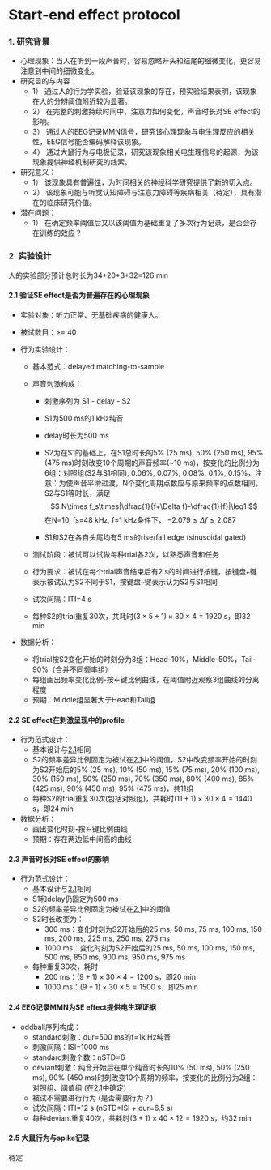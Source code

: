 # Start-end effect protocol

### 1. 研究背景

- 心理现象：当人在听到一段声音时，容易忽略开头和结尾的细微变化，更容易注意到中间的细微变化。
- 研究目的与内容：
  - 1） 通过人的行为学实验，验证该现象的存在，预实验结果表明，该现象在人的分辨阈值附近较为显著。
  - 2） 在完整的刺激持续时间中，注意力如何变化，声音时长对SE effect的影响。
  - 3） 通过人的EEG记录MMN信号，研究该心理现象与电生理反应的相关性，EEG信号能否编码解释该现象。
  - 4） 通过大鼠行为与电极记录，研究该现象相关电生理信号的起源，为该现象提供神经机制研究的线索。
- 研究意义：
  - 1） 该现象具有普遍性，为时间相关的神经科学研究提供了新的切入点。
  - 2） 该现象可能与听觉认知障碍与注意力障碍等疾病相关（待定），具有潜在的临床研究价值。
- 潜在问题：
  - 1） 在确定频率阈值后又以该阈值为基础重复了多次行为记录，是否会存在训练的效应？


### 2. 实验设计

人的实验部分预计总时长为34+20*3+32=126 min

#### 2.1 验证SE effect是否为普遍存在的心理现象<a id="basicDesign"></a>

- 实验对象：听力正常、无基础疾病的健康人。

- 被试数目：>= 40

- 行为实验设计：
  - 基本范式：delayed matching-to-sample
  
  - 声音刺激构成：
    - 刺激序列为 S1 - delay - S2
    
    - S1为500 ms的1 kHz纯音
    
    - delay时长为500 ms
    
    - S2为在S1的基础上，在S1总时长的5% (25 ms), 50% (250 ms), 95% (475 ms)时刻改变10个周期的声音频率(~10 ms)，按变化的比例分为6组：对照组(S2与S1相同), 0.06%, 0.07%, 0.08%, 0.1%, 0.15%，注意：为使声音平滑过渡，N个变化周期点数应与原来频率的点数相同，S2与S1等时长，满足
      $$
      N\times f_s\times|\dfrac{1}{f+\Delta f}-\dfrac{1}{f}|\leq1
      $$
      在N=10, fs=48 kHz, f=1 kHz条件下， $-2.079\leq\Delta f\leq2.087$
    
    - S1和S2在各自头尾均有5 ms的rise/fall edge (sinusoidal gated)
    
  - 测试阶段：被试可以试做每种trial各2次，以熟悉声音和任务
    
  - 行为要求：被试在每个trial声音结束后有2 s的时间进行按键，按键盘`←`键表示被试认为S2不同于S1，按键盘`→`键表示认为S2与S1相同
    
  - 试次间隔：ITI=4 s
  
  - 每种S2的trial重复30次，共耗时$(3\times5+1)\times30\times4=1920$ s，即32 min
  
- 数据分析：

  - 将trial按S2变化开始的时刻分为3组：Head-10%，Middle-50%，Tail-90%（合并不同频率组）
  - 每组画出频率变化比例-按←键比例曲线，在阈值附近观察3组曲线的分离程度
  - 预期：Middle组显著大于Head和Tail组


#### 2.2 SE effect在刺激呈现中的profile

- 行为范式设计：
  - 基本设计与[2.1](#basicDesign)相同
  - S2的频率差异比例固定为被试在[2.1](#basicDesign)中的阈值，S2中改变频率开始的时刻为S2开始后的5% (25 ms), 10% (50 ms), 15% (75 ms), 20% (100 ms), 30% (150 ms), 50% (250 ms), 70% (350 ms), 80% (400 ms), 85% (425 ms), 90% (450 ms), 95% (475 ms)，共11组
  - 每种S2的trial重复30次(包括对照组)，共耗时$(11+1)\times30\times4=1440$ s，即24 min
- 数据分析：
  - 画出变化时刻-按←键比例曲线
  - 预期：存在两边低中间高的曲线

#### 2.3 声音时长对SE effect的影响

- 行为范式设计：
  - 基本设计与[2.1](#basicDesign)相同
  - S1和delay仍固定为500 ms
  - S2的频率差异比例固定为被试在[2.1](#basicDesign)中的阈值
  - S2时长改变为：
    - 300 ms：变化时刻为S2开始后的25 ms, 50 ms, 75 ms, 100 ms, 150 ms, 200 ms, 225 ms, 250 ms, 275 ms
    - 1000 ms：变化时刻为S2开始后的25 ms, 50 ms, 100 ms, 150 ms, 500 ms, 850 ms, 900 ms, 950 ms, 975 ms
  - 每种重复30次，耗时
    - 200 ms：$(9+1)\times30\times4=1200$ s，即20 min
    - 1000 ms：$(9+1)\times30\times5=1500$ s，即25 min

#### 2.4 EEG记录MMN为SE effect提供电生理证据

- oddball序列构成：
  - standard刺激：dur=500 ms的f=1k Hz纯音
  - 刺激间隔：ISI=1000 ms
  - standard刺激个数：nSTD=6
  - deviant刺激：纯音开始后在单个纯音时长的10% (50 ms), 50% (250 ms), 90% (450 ms)时刻改变10个周期的频率，按变化的比例分为2组：对照组、阈值组 (在[2.1](#basicDesign)中确定)
  - 被试不需要进行行为 (是否需要行为？)
  - 试次间隔：ITI=12 s (nSTD*ISI + dur=6.5 s)
  - 每种deviant重复40次，共耗时$(3+1)\times40\times12=1920$ s，约32 min

#### 2.5 大鼠行为与spike记录

待定

